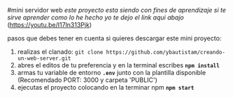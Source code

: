 #mini servidor web
_este proyecto esta siendo con fines de aprendizaje si te sirve aprender como lo he hecho yo te dejo el link aqui abajo_
(https://youtu.be/I17ln313Pjk)

pasos que debes tener en cuenta si quieres descargar este mini proyecto: 

1. realizas el clanado: `git clone https://github.com/ybautistam/creando-un-web-server.git`
2. abres el editos de tu preferencia y en la terminal escribes **`npm install`**
3. armas tu variable de entorno **`.env`** junto con la plantilla disponible (Recomendado PORT: 3000 y carpeta 'PUBLIC')
4. ejecutas el proyecto colocando en la terminar npm **`npm start`**
